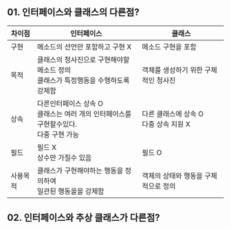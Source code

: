 ## 01. 인터페이스와 클래스의 다른점?
|차이점|인터페이스|클래스|
|------|---|---|
|구현|메소드의 선언만 포함하고 구현 X|메소드 구현을 포함|
|목적|클래스의 청사진으로 구현해야할 메소드 정의<br>클래스가 특정행동을 수행하도록 강제함|객체를 생성하기 위한 구체적인 청사진|
|상속|다른인터페이스 상속 O <br>클래스는 여러 개의 인터페이스를 구현할수있다.<br>다중 구현 가능|다른 클래스에 상속 O <br>다중 상속 지원 X|
|필드|필드 X <br>상수만 가질수 있음|필드 O|
|사용목적|클래스가 구현해야하는 행동을 정의하여<br>일관된 행동을을 강제함|객체의 상태와 행동을 구체적으로 정의|

## 02. 인터페이스와 추상 클래스가 다른점?
